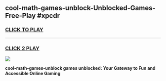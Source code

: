 
## cool-math-games-unblock-Unblocked-Games-Free-Play #xpcdr
<h3>
<a href="https://us.freeplayer.one?title=cool-math-games-unblock&ref=9M">CLICK TO PLAY</a></h3>
<hr>

<h3>
<a href="https://us.freeplayer.one?title=cool-math-games-unblock&ref=9M">CLICK 2 PLAY</a>
  
</h3>

<a href="https://us.freeplayer.one?title=cool-math-games-unblock&ref=9M"><img src="https://clearcache.store/games.png"></a>


**cool-math-games-unblock games unblocked: Your Gateway to Fun and Accessible Online Gaming**

